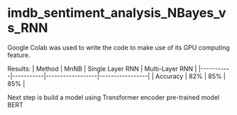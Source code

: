 # imdb_sentiment_analysis_NBayes_vs_RNN

Google Colab was used to write the code to make use of its GPU computing feature.

Results:
| Method    | MnNB      | Single Layer RNN | Multi-Layer RNN |
|-----------|-----------|------------------|-----------------|
| Accuracy  | 82%       | 85%              | 85%             |

Next step is build a model using Transformer encoder pre-trained model BERT
